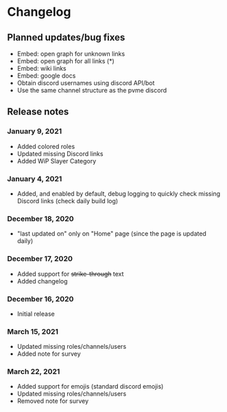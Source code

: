 # Changelog

## Planned updates/bug fixes

- Embed: open graph for unknown links
- Embed: open graph for all links (*)
- Embed: wiki links
- Embed: google docs
- Obtain discord usernames using discord API/bot
- Use the same channel structure as the pvme discord


## Release notes

### January 9, 2021

- Added colored roles
- Updated missing Discord links
- Added WiP Slayer Category

### January 4, 2021

- Added, and enabled by default, debug logging to quickly check missing Discord links (check daily build log)

### December 18, 2020

- "last updated on" only on "Home" page (since the page is updated daily)

### December 17, 2020

- Added support for ~~strike-through~~ text
- Added changelog

### December 16, 2020

- Initial release

### March 15, 2021

- Updated missing roles/channels/users
- Added note for survey

### March 22, 2021

- Added support for emojis (standard discord emojis)
- Updated missing roles/channels/users
- Removed note for survey
